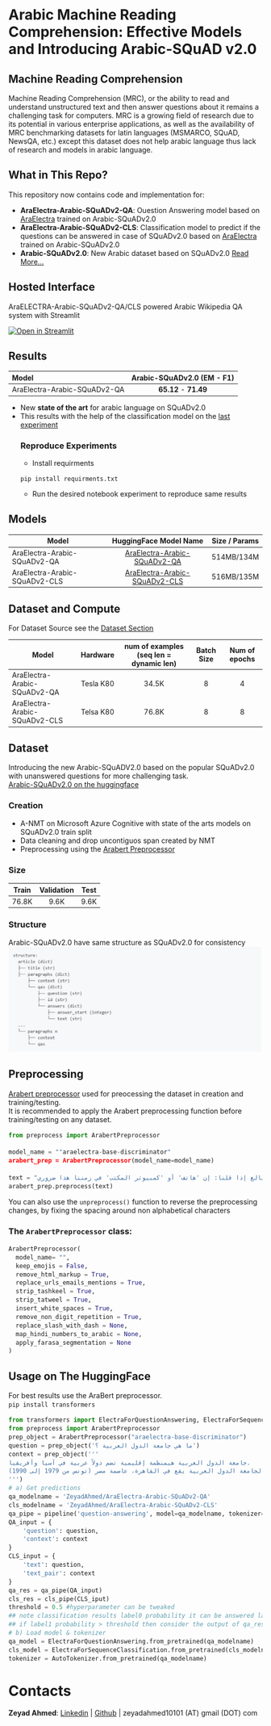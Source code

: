 # Arabic Machine Reading Comprehension: Effective Models and Introducing Arabic-SQuAD v2.0

## Machine Reading Comprehension
Machine Reading Comprehension (MRC), or the ability to read and understand unstructured text and then answer questions about it remains a challenging task for computers. MRC is a growing field of research due to its potential in various enterprise applications, as well as the availability of MRC benchmarking datasets for latin languages (MSMARCO, SQuAD, NewsQA, etc.) except this dataset does not help arabic language thus lack of research and models in arabic language.
## What in This Repo?
This repository now contains code and implementation for:
- **AraElectra-Arabic-SQuADv2-QA**: Ouestion Answering model based on [AraElectra](https://huggingface.co/aubmindlab/araelectra-base-discriminator) trained on Arabic-SQuADv2.0 
- **AraElectra-Arabic-SQuADv2-CLS**: Classification model to predict if the questions can be answered in case of SQuADv2.0 based on [AraElectra](https://huggingface.co/aubmindlab/araelectra-base-discriminator) trained on Arabic-SQuADv2.0 
- **Arabic-SQuADv2.0**: New Arabic dataset based on SQuADv2.0 [Read More...](#Dataset)
## Hosted Interface

AraELECTRA-Arabic-SQuADv2-QA/CLS powered Arabic Wikipedia QA system with Streamlit

[![Open in Streamlit](https://static.streamlit.io/badges/streamlit_badge_black_white.svg)](https://share.streamlit.io/zeyadahmed10/arabic-wikipedia-qa-streamlit/main/streamlit_app.py)
## Results
Model | Arabic-SQuADv2.0 (EM - F1) | 
|:----|:----:|
AraElectra-Arabic-SQuADv2-QA| **65.12** - **71.49** |
- New **state of the art** for arabic language on SQuADv2.0
- This results with the help of the classification model on the [last experiment](https://github.com/zeyadahmed10/Arabic-MRC/blob/main/AraElectraDecoupling-ASQuADv2.ipynb) 
  ### Reproduce Experiments
    - Install requirments 
    ```
    pip install requirments.txt
    ```
    - Run the desired notebook experiment to reproduce same results

## Models

 Model | HuggingFace Model Name | Size / Params|
 ---|:---:|:---:
 AraElectra-Arabic-SQuADv2-QA | [AraElectra-Arabic-SQuADv2-QA](https://huggingface.co/ZeyadAhmed/AraElectra-Arabic-SQuADv2-QA) | 514MB/134M |
 AraElectra-Arabic-SQuADv2-CLS| [AraElectra-Arabic-SQuADv2-CLS](https://huggingface.co/ZeyadAhmed/AraElectra-Arabic-SQuADv2-CLS) |  516MB/135M  
 
 ## Dataset and Compute

For Dataset Source see the [Dataset Section](#Dataset)

Model | Hardware | num of examples (seq len = dynamic len) | Batch Size | Num of epochs 
 ---|:---:|:---:|:---:|:---:
AraElectra-Arabic-SQuADv2-QA | Tesla K80 | 34.5K | 8 | 4 
AraElectra-Arabic-SQuADv2-CLS | Telsa K80 | 76.8K | 8 | 8

## Dataset
Introducing the new Arabic-SQuADV2.0 based on the popular SQuADv2.0 with unanswered questions for more challenging task. <br>
[Arabic-SQuADv2.0 on the huggingface](https://huggingface.co/datasets/ZeyadAhmed/Arabic-SQuADv2.0)
  ### Creation
  - A-NMT on Microsoft Azure Cognitive with state of the arts models on SQuADv2.0 train split
  - Data cleaning and drop uncontiguos span created by NMT
  - Preprocessing using the [Arabert Preprocessor](#Preprocessing)
  ### Size
  Train | Validation | Test 
  ---|:---:|:---:
 76.8K | 9.6K | 9.6K
  ### Structure 
  Arabic-SQuADv2.0 have same structure as SQuADv2.0 for consistency
  ![Data Strucutre](dataset.png)
  ## Preprocessing
[Arabert preprocessor](https://github.com/aub-mind/arabert/blob/master/preprocess.py) used for preocessing the dataset in creation and training/testing. <br>
It is recommended to apply the Arabert preprocessing function before training/testing on any dataset.

```python
from preprocess import ArabertPreprocessor

model_name = ""araelectra-base-discriminator"
arabert_prep = ArabertPreprocessor(model_name=model_name)

text = "ولن نبالغ إذا قلنا: إن 'هاتف' أو 'كمبيوتر المكتب' في زمننا هذا ضروري"
arabert_prep.preprocess(text)
```

You can also use the `unpreprocess()` function to reverse the preprocessing changes, by fixing the spacing around non alphabetical characters

### The `ArabertPreprocessor` class:

```python
ArabertPreprocessor(
  model_name= "",
  keep_emojis = False,
  remove_html_markup = True,
  replace_urls_emails_mentions = True,
  strip_tashkeel = True,
  strip_tatweel = True,
  insert_white_spaces = True,
  remove_non_digit_repetition = True,
  replace_slash_with_dash = None,
  map_hindi_numbers_to_arabic = None,
  apply_farasa_segmentation = None
)
```
## Usage on The HuggingFace
For best results use the AraBert preprocessor. <br>
```pip install transformers```
```python
from transformers import ElectraForQuestionAnswering, ElectraForSequenceClassification, AutoTokenizer, pipeline
from preprocess import ArabertPreprocessor
prep_object = ArabertPreprocessor("araelectra-base-discriminator")
question = prep_object('ما هي جامعة الدول العربية ؟')
context = prep_object('''
جامعة الدول العربية هيمنظمة إقليمية تضم دولاً عربية في آسيا وأفريقيا.
ينص ميثاقها على التنسيق بين الدول الأعضاء في الشؤون الاقتصادية، ومن ضمنها العلاقات التجارية الاتصالات، العلاقات الثقافية، الجنسيات ووثائق وأذونات السفر والعلاقات الاجتماعية والصحة. المقر الدائم لجامعة الدول العربية يقع في القاهرة، عاصمة مصر (تونس من 1979 إلى 1990). 
''')
# a) Get predictions
qa_modelname = 'ZeyadAhmed/AraElectra-Arabic-SQuADv2-QA'
cls_modelname = 'ZeyadAhmed/AraElectra-Arabic-SQuADv2-CLS'
qa_pipe = pipeline('question-answering', model=qa_modelname, tokenizer=qa_modelname)
QA_input = {
    'question': question,
    'context': context
}
CLS_input = {
    'text': question,
    'text_pair': context
}
qa_res = qa_pipe(QA_input)
cls_res = cls_pipe(CLS_iput)
threshold = 0.5 #hyperparameter can be tweaked
## note classification results label0 probability it can be answered label1 probability can't be answered 
## if label1 probability > threshold then consider the output of qa_res is empty string else take the qa_res
# b) Load model & tokenizer
qa_model = ElectraForQuestionAnswering.from_pretrained(qa_modelname)
cls_model = ElectraForSequenceClassification.from_pretrained(cls_modelname)
tokenizer = AutoTokenizer.from_pretrained(qa_modelname)
```

# Contacts
**Zeyad Ahmed**: [Linkedin](https://www.linkedin.com/in/zeyadahmed1/) |  [Github](https://github.com/zeyadahmed10) | zeyadahmed10101 (AT) gmail (DOT) com
